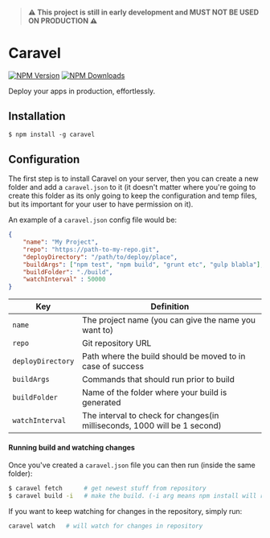 > #### ⚠️ This project is still in **early development** and MUST NOT BE USED ON PRODUCTION ⚠️️

# Caravel
[![NPM Version](http://img.shields.io/npm/v/caravel.svg?style=flat)](https://www.npmjs.org/package/caravel)
[![NPM Downloads](https://img.shields.io/npm/dm/caravel.svg?style=flat)](https://www.npmjs.org/package/caravel)

Deploy your apps in production, effortlessly.

## Installation

    $ npm install -g caravel

## Configuration

The first step is to install Caravel on your server, then you can create a new folder and add a `caravel.json` to it (it doesn't matter where you're going to create this folder as its only going to keep the configuration and temp files, but its important for your user to have permission on it).

An example of a `caravel.json` config file would be:
```json
{
    "name": "My Project",
    "repo": "https://path-to-my-repo.git",
    "deployDirectory": "/path/to/deploy/place",
    "buildArgs": ["npm test", "npm build", "grunt etc", "gulp blabla"],
    "buildFolder": "./build",
    "watchInterval" : 50000
}

```

| Key                  | Definition        |
| -------------------- |-------------|
| `name`               | The project name (you can give the name you want to) |
| `repo`               | Git repository URL      |
| `deployDirectory`    | Path where the build should be moved to in case of success      |
| `buildArgs`          | Commands that should run prior to build |
| `buildFolder`        | Name of the folder where your build is generated |
| `watchInterval`      | The interval to check for changes(in milliseconds, 1000 will be 1 second) |

#### Running build and watching changes

Once you've created a `caravel.json` file you can then run (inside the same folder):

```bash
$ caravel fetch      # get newest stuff from repository
$ caravel build -i   # make the build. (-i arg means npm install will run first)
```

If you want to keep watching for changes in the repository, simply run:

```bash
caravel watch   # will watch for changes in repository
```
